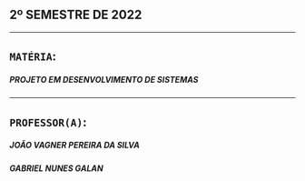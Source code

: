 ## 2º SEMESTRE DE 2022
***

## `MATÉRIA`:
##### PROJETO EM DESENVOLVIMENTO DE SISTEMAS

***

## `PROFESSOR(A)`:
##### JOÃO VAGNER PEREIRA DA SILVA
##### GABRIEL NUNES GALAN